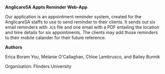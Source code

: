 **AnglicareSA Appts Reminder Web-App**

Our application is an appointment reminder system, created for the AnglicareSA staffs
to use to send reminder to their clients. It sends out six email reminders with .ics file and one email with a PDF entailing the location and time details for six appointments. The clients may add those reminders to their mobile calander for their future reference. 

**Authors**

Erica Boram You, Melanie O'Callaghan, Chloe Lambrusco, and Bailey
Bunnik

Organisation: Flinders University
